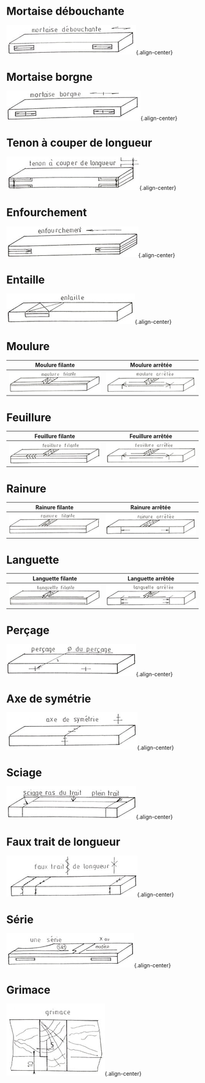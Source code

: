 <!-- TITLE: Signes d'usinage -->
<!-- SUBTITLE: Liste des différents signes d'usinage -->

# Mortaise débouchante
![Usinage Mortaise Debouchante](/uploads/atelier/usinage-mortaise-debouchante.jpg "Usinage Mortaise Debouchante"){.align-center}
# Mortaise borgne
![Usinage Mortaise Borgne](/uploads/atelier/usinage-mortaise-borgne.jpg "Usinage Mortaise Borgne"){.align-center}
# Tenon à couper de longueur
![Usinage Tenon A Couper De Longueur](/uploads/atelier/usinage-tenon-a-couper-de-longueur.jpg "Usinage Tenon A Couper De Longueur"){.align-center}
# Enfourchement
![Usinage Enfourchement](/uploads/atelier/usinage-enfourchement.jpg "Usinage Enfourchement"){.align-center}
# Entaille
![Usinage Entaille](/uploads/atelier/usinage-entaille.jpg "Usinage Entaille"){.align-center}

# Moulure

<center>

|Moulure filante|Moulure arrêtée|
|:---:|:---:|
|![Usinage Moulure Filante](/uploads/atelier/usinage-moulure-filante.jpg "Usinage Moulure Filante")|![Usinage Moulure Arretee](/uploads/atelier/usinage-moulure-arretee.jpg "Usinage Moulure Arretee")|

</center>

# Feuillure

<center>

|Feuillure filante|Feuillure arrêtée|
|:---:|:---:|
|![Usinage Feuillure Filante](/uploads/atelier/usinage-feuillure-filante.jpg "Usinage Feuillure Filante")|![Usinage Feuillure Arretee](/uploads/atelier/usinage-feuillure-arretee.jpg "Usinage Feuillure Arretee")|

</center>

# Rainure

<center>

|Rainure filante|Rainure arrêtée|
|:---:|:---:|
|![Usinage Rainure Filante](/uploads/atelier/usinage-rainure-filante.jpg "Usinage Rainure Filante")|![Usinage Rainure Arretee](/uploads/atelier/usinage-rainure-arretee.jpg "Usinage Rainure Arretee")|

</center>

# Languette

<center>

|Languette filante|Languette arrêtée|
|:---:|:---:|
|![Usinage Languette Filante](/uploads/atelier/usinage-languette-filante.jpg "Usinage Languette Filante")|![Usinage Languette Arretee](/uploads/atelier/usinage-languette-arretee.jpg "Usinage Languette Arretee")|

</center>

# Perçage
![Usinage Percage](/uploads/atelier/usinage-percage.jpg "Usinage Percage"){.align-center}
# Axe de symétrie
![Usinage Axe De Symetrie](/uploads/atelier/usinage-axe-de-symetrie.jpg "Usinage Axe De Symetrie"){.align-center}
# Sciage
![Usinage Sciage Ras Du Trait](/uploads/atelier/usinage-sciage-ras-du-trait.jpg "Usinage Sciage Ras Du Trait"){.align-center}
# Faux trait de longueur
![Usinage Faux Trait De Longueur](/uploads/atelier/usinage-faux-trait-de-longueur.jpg "Usinage Faux Trait De Longueur"){.align-center}
# Série
![Usinage Une Serie](/uploads/atelier/usinage-une-serie.jpg "Usinage Une Serie"){.align-center}
# Grimace
![Usinage Grimace](/uploads/atelier/usinage-grimace.jpg "Usinage Grimace"){.align-center}